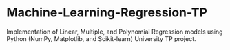 # Machine-Learning-Regression-TP
Implementation of Linear, Multiple, and Polynomial Regression models using Python (NumPy, Matplotlib, and Scikit-learn) University TP project.
